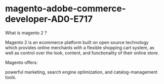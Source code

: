 # magento-adobe-commerce-developer-AD0-E717

What is magento 2 ?

Magento 2 is an ecommerce platform built on open source technology which provides online merchants with a flexible shopping cart system, as well as control over the look, content, and functionality of their online store. 

Magento offers:

powerful marketing, 
search engine optimization, 
and catalog-management tools.